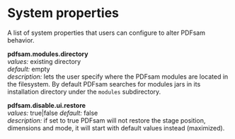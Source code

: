System properties
=============
A list of system properties that users can configure to alter PDFsam behavior.

**pdfsam.modules.directory**  
*values:* existing directory  
*default:* empty  
*description:* lets the user specify where the PDFsam modules are located in the filesystem. By default PDFsam searches for modules jars in its installation directory under the ```modules``` subdirectory.  


**pdfsam.disable.ui.restore**  
*values:* true|false 
*default:* false  
*description:* if set to true PDFsam will not restore the stage position, dimensions and mode, it will start with default values instead (maximized).  
